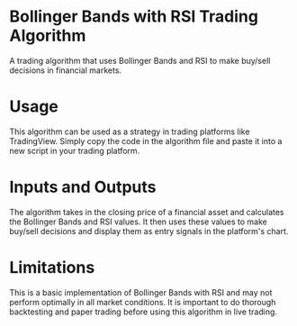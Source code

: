 # Bollinger Bands with RSI Trading Algorithm

A trading algorithm that uses Bollinger Bands and RSI to make buy/sell decisions in financial markets.


# Usage

This algorithm can be used as a strategy in trading platforms like TradingView. Simply copy the code in the algorithm file and paste it into a new script in your trading platform.


# Inputs and Outputs

The algorithm takes in the closing price of a financial asset and calculates the Bollinger Bands and RSI values. It then uses these values to make buy/sell decisions and display them as entry signals in the platform's chart.


# Limitations

This is a basic implementation of Bollinger Bands with RSI and may not perform optimally in all market conditions. It is important to do thorough backtesting and paper trading before using this algorithm in live trading.
